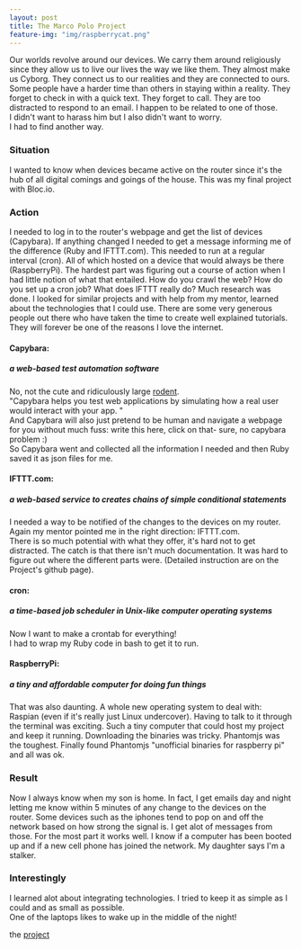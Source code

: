 ```yaml
---
layout: post
title: The Marco Polo Project
feature-img: "img/raspberrycat.png"
---
```


Our worlds revolve around our devices. We carry them around religiously since they allow us to live  our lives the way we like them. They almost make us Cyborg.  They connect us to our realities and they are connected to ours. Some people have a harder time than others in staying within a reality. They forget to check in with a quick text. They forget to call. They are too distracted to respond to an email.  I happen to be related to one of those.  
I didn't want to harass him but I also didn't want to worry.   
I had to find another way.  

### Situation   

I wanted to know when devices became active on  the router since it's the hub of all digital comings and goings of the house. This was my final project with Bloc.io.   

### Action  

I needed to log in to the router's webpage and get the list of devices (Capybara). If anything changed I needed to get a message informing me of the difference (Ruby and IFTTT.com). This needed to run at a regular interval (cron). All of which hosted on a device that would always be there (RaspberryPi).
The hardest part was figuring out a course of action when I had little notion of what that entailed. How do you crawl the web? How do you set up a cron job? What does IFTTT really do? Much research was done. I looked for similar projects and with help from my mentor, learned about the technologies that I could use.  There are some very generous people out there who have taken the time to create well explained tutorials. They will forever be one of the reasons I love the internet.  

#### Capybara:  

##### a web-based test automation software  

No, not the cute and ridiculously large  [rodent](https://img.buzzfeed.com/buzzfeed-static/static/enhanced/webdr05/2013/4/29/14/enhanced-buzz-5639-1367258753-0.jpg?downsize=715:*&output-format=auto&output-quality=auto).  
"Capybara helps you test web applications by simulating how a real user would interact with your app. "  
And Capybara will also just pretend to be human and navigate a webpage for you without much fuss: write this here, click on that- sure, no capybara problem :)  
So Capybara went and collected all the information I needed and then Ruby saved it as json files for me.  

#### IFTTT.com:  

##### a web-based service to creates chains of simple conditional statements  

I needed a way to be notified of the changes to the devices on my router. Again my mentor pointed me in the right direction: IFTTT.com.   
There is so much potential with what they offer, it's hard not to get distracted.
The catch is that there isn't much documentation. It was hard to figure out where the different parts were. (Detailed instruction are on the Project's github page).  

#### cron:  

##### a time-based job scheduler in Unix-like computer operating systems  

Now I want to make a crontab for everything!   
I had to wrap my Ruby code in bash to get it to run.  

#### RaspberryPi:

##### a tiny and affordable computer for doing fun things

That was also daunting. A whole new operating system to deal with: Raspian (even if it's really just Linux undercover). Having to talk to it through the terminal was exciting. Such a tiny computer that could host my project and keep it running. Downloading the binaries was tricky. Phantomjs was the toughest. Finally found Phantomjs "unofficial binaries for raspberry pi" and all was ok.

### Result

Now I always know when my son is home. In fact, I get emails day and night letting me know within 5 minutes of any change to the devices on the router. Some devices such as the iphones tend to pop on and off the network based on how strong the signal is. I get alot of messages from those. For the most part it works well.  I know if a computer has been booted up and if a new cell phone has joined the network. My daughter says I'm a stalker.  

### Interestingly

I learned alot about integrating technologies. I tried to keep it as simple as I could and as small as possible.  
One of the laptops likes to wake up in the middle of the night!  

the [project ]( https://github.com/RobotMermaid/MarcoPolo)
